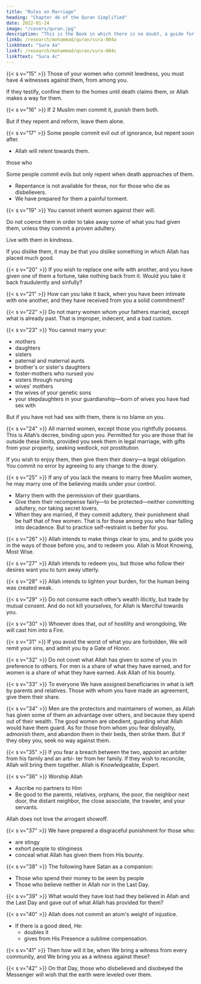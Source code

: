 ```yaml
---
title: "Rules on Marriage"
heading: "Chapter 4b of the Quran Simplified"
date: 2022-01-24
image: "/covers/quran.jpg"
description: "This is the Book in which there is no doubt, a guide for the righteous."
linkb: /research/mohammad/quran/sura-004a
linkbtext: "Sura 4a"
linkf: /research/mohammad/quran/sura-004c
linkftext: "Sura 4c"
---
```




{{< s v="15" >}} Those of your women who commit lewdness, you must have 4 witnesses against them, from among you. 

If they testify, confine them to the homes until death claims them, or Allah makes a way for them.

{{< s v="16" >}} If 2 Muslim men commit it, punish them both. 

But if they repent and reform, leave them alone. <!-- Allah is Full of Mercy. -->


{{< s v="17" >}} Some  people commit evil out of ignorance, but repent soon after. 
- Allah will relent towards them. 

 those who 

Some people commit evils but only repent when death approaches of them. 
- Repentance is not available for these, nor for those who die as disbelievers. 
- We have prepared for them a painful torment.


{{< s v="19" >}} You cannot inherit women against their will. 

Do not coerce them in order to take away some of what you had given them, unless they commit a proven adultery. 

Live with them in kindness. 

If you dislike them, it may be that you dislike something in which Allah has placed much good.

{{< s v="20" >}} If you wish to replace one wife with another, and you have given one of them a fortune, take nothing back from it. Would you take it back fraudulently and sinfully?

{{< s v="21" >}} How can you take it back, when you have been intimate with one another, and they have received from you a solid commitment?

{{< s v="22" >}} Do not marry women whom your fathers married, except what is already past. That is improper, indecent, and a bad custom.

{{< s v="23" >}} You cannot marry <!-- Forbidden for you are --> your:
- mothers
- daughters
- sisters
- paternal and maternal aunts
- brother's or sister's daughters
- foster-mothers who nursed you
- sisters through nursing
- wives' mothers
- the wives of your genetic sons
- your stepdaughters in your guardianship—born of wives you have had sex with <!-- gone into -->

But if you have not had sex with them<!--  gone into them -->, there is no blame on you. 

<!-- marrying two sisters simultaneously. Except
what is past. -->

{{< s v="24" >}} All married women, except those you rightfully possess. This is Allah’s decree, binding upon you. Permitted for you are those that lie outside these limits, provided you seek them in legal marriage, with gifts from your property, seeking wedlock, not prostitution. 

If you wish to enjoy them, then give them their dowry—a legal obligation. You commit no error by agreeing to any change to the dowry. 


{{< s v="25" >}} If any of you lack the means to marry free Muslim <!-- believing --> women, he may marry one of the believing maids under your control. 
<!-- Allah is well aware of your faith. You are from one another.  -->

- Marry them with the permission of their guardians.
- Give them their recompense fairly—to be protected—neither committing adultery, nor taking secret lovers.
- When they are married, if they commit adultery, their punishment shall be half that of
free women. That is for those among you who fear falling into decadence. But to practice self-restraint is better for you. 


{{< s v="26" >}} Allah intends to make things clear to you, and to guide you in the ways of those before
you, and to redeem you. Allah is Most Knowing, Most Wise.

{{< s v="27" >}} Allah intends to redeem you, but those who follow their desires want you to turn
away utterly. 

{{< s v="28" >}} Allah intends to lighten your burden, for the human being was created weak.

{{< s v="29" >}} Do not consume each other’s wealth illicitly, but trade by mutual consent. And do not kill yourselves, for Allah is Merciful towards you. 

{{< s v="30" >}} Whoever does that, out of hostility and wrongdoing, We will cast him into a Fire.
<!-- And that would be easy for Allah. -->

{{< s v="31" >}} If you avoid the worst of what you are forbidden, We will remit your sins, and admit you by a Gate of Honor.

{{< s v="32" >}} Do not covet what Allah has given to some of you in preference to others. For men is a
share of what they have earned, and for women is a share of what they have earned.
Ask Allah of his bounty. <!-- Allah has knowledge of everything. -->


{{< s v="33" >}} To everyone We have assigned beneficiaries in what is left by parents and relatives. Those with whom you have made an agreement, give them their share. <!-- Allah is Witness over all things. -->


{{< s v="34" >}} Men are the protectors and maintainers of women, as Allah has given some of them an advantage over others, and because they spend out of their wealth. The good women are obedient, guarding what Allah would have them guard. As for those from whom you fear disloyalty, admonish them, and abandon them in their beds, then strike them. But if they obey you, seek no way against them. <!-- Allah is Sublime, Great. -->

{{< s v="35" >}} If you fear a breach between the two, appoint an arbiter from his family and an arbi-
ter from her family. If they wish to reconcile, Allah will bring them together. Allah is Knowledgeable, Expert.

{{< s v="36" >}} Worship Allah
- Ascribe no partners to Him
- Be good to the parents, relatives, orphans, the poor, the neighbor next door, the distant neighbor, the close associate, the traveler, and your servants. 

Allah does not love the arrogant showoff.

{{< s v="37" >}} We have prepared a disgraceful punishment for those who:
- are stingy
- exhort people to stinginess
- conceal what Allah has given them from His bounty. 


{{< s v="38" >}} The following have Satan as a companion: 
- Those who spend their money to be seen by people
- Those who believe neither in Allah nor in the Last Day. 

{{< s v="39" >}} What would they have lost had they believed in Allah and the Last Day and gave out of what Allah has provided for them? 

{{< s v="40" >}} Allah does not commit an atom's weight of injustice.
- If there is a good deed, He:
  - doubles it
  - gives from His Presence a sublime compensation.

{{< s v="41" >}} Then how will it be, when We bring a witness from every community, and We bring you as a witness against these?

{{< s v="42" >}} On that Day, those who disbelieved and disobeyed the Messenger will wish that the earth were leveled over them. <!-- They will conceal nothing from Allah. -->
